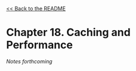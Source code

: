 [&lt;&lt; Back to the README](README.md)

# Chapter 18. Caching and Performance

*Notes forthcoming*